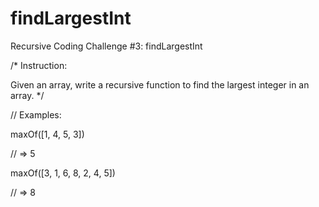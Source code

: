 # findLargestInt
Recursive Coding Challenge #3: findLargestInt

/* Instruction:

Given an array, write a recursive function to find the largest integer in an array. */

// Examples:

maxOf([1, 4, 5, 3])

// => 5

maxOf([3, 1, 6, 8, 2, 4, 5])

// => 8
